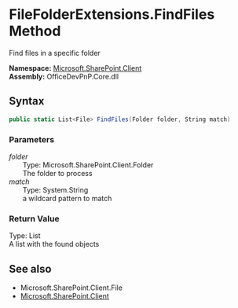 # FileFolderExtensions.FindFiles Method  
Find files in a specific folder  

**Namespace:** [Microsoft.SharePoint.Client](Microsoft.SharePoint.Client.md)  
**Assembly:** OfficeDevPnP.Core.dll  
## Syntax
```C#
public static List<File> FindFiles(Folder folder, String match)
```
### Parameters
*folder*  
&emsp;&emsp;Type: Microsoft.SharePoint.Client.Folder  
&emsp;&emsp;The folder to process  
*match*  
&emsp;&emsp;Type: System.String  
&emsp;&emsp;a wildcard pattern to match  
### Return Value
Type: List<File>  
A list with the found  objects

## See also
- Microsoft.SharePoint.Client.File
- [Microsoft.SharePoint.Client](Microsoft.SharePoint.Client.md)

